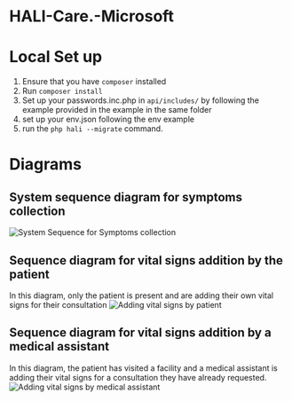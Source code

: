 # HALI-Care.-Microsoft

# Local Set up
1. Ensure that you have `composer` installed
2. Run `composer install`
3. Set up your passwords.inc.php in `api/includes/` by following the example provided in the example in the same folder
5. set up your env.json following the env example
7. run the `php hali --migrate` command.


# Diagrams
## System sequence diagram for symptoms collection
![System Sequence for Symptoms collection](https://user-images.githubusercontent.com/56189552/145804351-3bf0e556-1e96-4b38-84c4-64ce24f8ba29.png)

## Sequence diagram for vital signs addition by the patient
In this diagram, only the patient is present and are adding their own vital signs for their consultation
![Adding vital signs by patient](https://user-images.githubusercontent.com/56189552/145809488-d86c6ce2-49a8-4a71-9111-693f9ba3d6ae.png)
  
  
## Sequence diagram for vital signs addition by a medical assistant
In this diagram, the patient has visited a facility and a medical assistant is adding their vital signs for a consultation they have already requested.
![Adding vital signs by medical assistant](https://user-images.githubusercontent.com/56189552/145810505-1bce0dba-b308-4c24-bc9a-b7a9ff079220.png)


